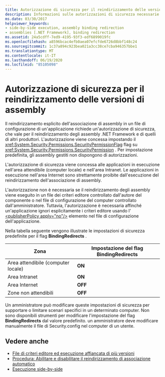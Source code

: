 ```yaml
---
title: Autorizzazione di sicurezza per il reindirizzamento delle versioni di assembly
description: Informazioni sulle autorizzazioni di sicurezza necessarie per il reindirizzamento esplicito dell'associazione di assembly in un file di configurazione dell'applicazione in .NET.
ms.date: 03/30/2017
helpviewer_keywords:
- side-by-side execution, assembly binding redirection
- assemblies [.NET Framework], binding redirection
ms.assetid: 24a5cdff-7ed9-4195-93f3-edf6899019fc
ms.openlocfilehash: a8596bcac4efb0aea07efcfde6726d8bbf148c24
ms.sourcegitcommit: 1c37a894c923bea021a3cc38ce7cba946357bbe1
ms.translationtype: MT
ms.contentlocale: it-IT
ms.lasthandoff: 06/19/2020
ms.locfileid: "85105098"
---
```

# <a name="assembly-binding-redirection-security-permission"></a>Autorizzazione di sicurezza per il reindirizzamento delle versioni di assembly
Il reindirizzamento esplicito dell'associazione di assembly in un file di configurazione di un'applicazione richiede un'autorizzazione di sicurezza, che vale per il reindirizzamento degli assembly .NET Framework e di quelli di altri produttori. L'autorizzazione viene concessa impostando il <xref:System.Security.Permissions.SecurityPermissionFlag> flag su <xref:System.Security.Permissions.SecurityPermission> . Per impostazione predefinita, gli assembly gestiti non dispongono di autorizzazioni.  
  
 L'autorizzazione di sicurezza viene concessa alle applicazioni in esecuzione nell'area attendibile (computer locale) e nell'area Intranet. Le applicazioni in esecuzione nell'area Internet sono strettamente proibite dall'esecuzione del reindirizzamento dell'associazione di assembly.  
  
 L'autorizzazione non è necessaria se il reindirizzamento degli assembly viene eseguito in un file dei criteri editore controllato dall'autore del componente o nel file di configurazione del computer controllato dall'amministratore. Tuttavia, l'autorizzazione è necessaria affinché un'applicazione ignori esplicitamente i criteri editore usando l' [\<publisherPolicy apply="no"/>](./file-schema/runtime/publisherpolicy-element.md) elemento nel file di configurazione dell'applicazione.  
  
 Nella tabella seguente vengono illustrate le impostazioni di sicurezza predefinite per il flag **BindingRedirects** .  
  
|Zona|Impostazione del flag BindingRedirects|  
|----------|-----------------------------------|  
|Area attendibile (computer locale)|**ON**|  
|Area Intranet|**ON**|  
|Area Internet|**OFF**|  
|Zone non attendibili|**OFF**|  
  
 Un amministratore può modificare queste impostazioni di sicurezza per supportare o limitare scenari specifici in un determinato computer. Non sono disponibili strumenti per modificare l'impostazione del flag **BindingRedirects** dal valore predefinito. un amministratore deve modificare manualmente il file di Security.config nel computer di un utente.  
  
## <a name="see-also"></a>Vedere anche

- [File di criteri editore ed esecuzione affiancata di più versioni](https://docs.microsoft.com/previous-versions/dotnet/netframework-4.0/06d2bae3(v=vs.100))
- [Procedura: Abilitare e disabilitare il reindirizzamento di associazione automatico](how-to-enable-and-disable-automatic-binding-redirection.md)
- [Esecuzione side-by-side](../deployment/side-by-side-execution.md)
